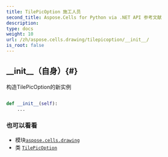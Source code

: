```yaml
---
title: TilePicOption 施工人员
second_title: Aspose.Cells for Python via .NET API 参考文献
description:
type: docs
weight: 10
url: /zh/aspose.cells.drawing/tilepicoption/__init__/
is_root: false
---
```

##  \_\_init\_\_（自身）{#}
构造TilePicOption的新实例



```python

def __init__(self):
    ...
```





### 也可以看看
* 模块[`aspose.cells.drawing`](../../)
* 类 [`TilePicOption`](/cells/python-net/zh/aspose.cells.drawing/tilepicoption)
